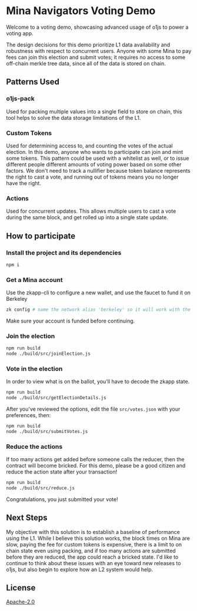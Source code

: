 # Mina Navigators Voting Demo

Welcome to a voting demo, showcasing advanced usage of o1js to power a voting app.

The design decisions for this demo prioritize L1 data availability and robustness with respect to concurrent users.  Anyone with some Mina to pay fees can join this election and submit votes; it requires no access to some off-chain merkle tree data, since all of the data is stored on chain.

## Patterns Used

### o1js-pack
Used for packing multiple values into a single field to store on chain, this tool helps to solve the data storage limitations of the L1.

### Custom Tokens
Used for determining access to, and counting the votes of the actual election.  In this demo, anyone who wants to participate can join and mint some tokens.  This pattern could be used with a whitelist as well, or to issue different people different amounts of voting power based on some other factors.  We don't need to track a nullifier because token balance represents the right to cast a vote, and running out of tokens means you no longer have the right.

### Actions
Used for concurrent updates.  This allows multiple users to cast a vote during the same block, and get rolled up into a single state update.

## How to participate

### Install the project and its dependencies
```sh
npm i
```

### Get a Mina account
Use the zkapp-cli to configure a new wallet, and use the faucet to fund it on Berkeley

```sh
zk config # name the network alias 'berkeley' so it will work with the demo, graphQL url https://proxy.berkeley.minaexplorer.com/graphql
```

Make sure your account is funded before continuing.

### Join the election
```sh
npm run build
node ./build/src/joinElection.js
```

### Vote in the election
In order to view what is on the ballot, you'll have to decode the zkapp state.

```sh
npm run build
node ./build/src/getElectionDetails.js
```

After you've reviewed the options, edit the file `src/votes.json` with your preferences, then:

```sh
npm run build
node ./build/src/submitVotes.js
```

### Reduce the actions
If too many actions get added before someone calls the reducer, then the contract will become bricked.  For this demo, please be a good citizen and reduce the action state after your transaction!

```sh
npm run build
node ./build/src/reduce.js
```

Congratulations, you just submitted your vote!

## Next Steps

My objective with this solution is to establish a baseline of performance using the L1.  While I believe this solution works, the block times on Mina are slow, paying the fee for custom tokens is expensive, there is a limit to on chain state even using packing, and if too many actions are submitted before they are reduced, the app could reach a bricked state.  I'd like to continue to think about these issues with an eye toward new releases to o1js, but also begin to explore how an L2 system would help.

## License

[Apache-2.0](LICENSE)
